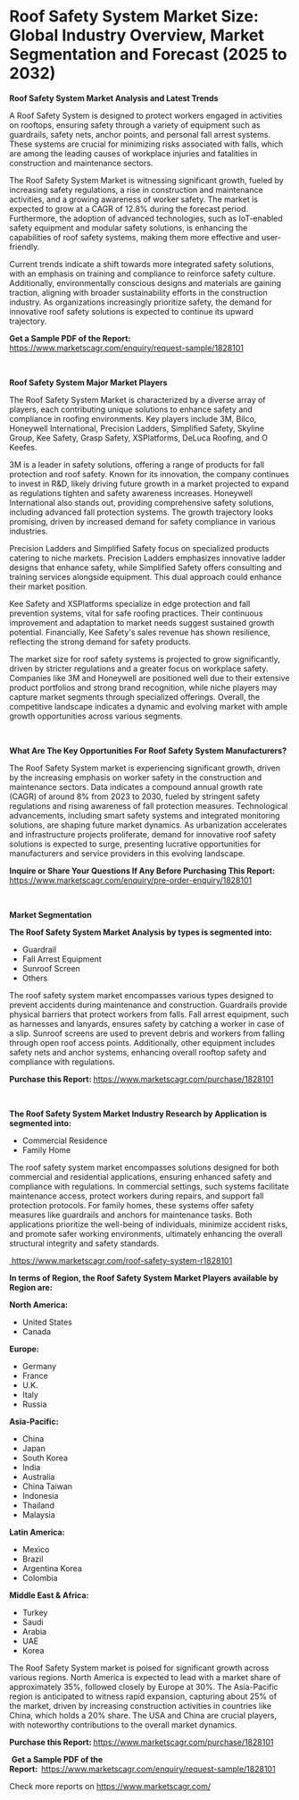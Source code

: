 <p><h1>Roof Safety System Market Size: Global Industry Overview, Market Segmentation and Forecast (2025 to 2032)</h1></p><p><strong>Roof Safety System Market Analysis and Latest Trends</strong></p>
<p><p>A Roof Safety System is designed to protect workers engaged in activities on rooftops, ensuring safety through a variety of equipment such as guardrails, safety nets, anchor points, and personal fall arrest systems. These systems are crucial for minimizing risks associated with falls, which are among the leading causes of workplace injuries and fatalities in construction and maintenance sectors.</p><p>The Roof Safety System Market is witnessing significant growth, fueled by increasing safety regulations, a rise in construction and maintenance activities, and a growing awareness of worker safety. The market is expected to grow at a CAGR of 12.8% during the forecast period. Furthermore, the adoption of advanced technologies, such as IoT-enabled safety equipment and modular safety solutions, is enhancing the capabilities of roof safety systems, making them more effective and user-friendly.</p><p>Current trends indicate a shift towards more integrated safety solutions, with an emphasis on training and compliance to reinforce safety culture. Additionally, environmentally conscious designs and materials are gaining traction, aligning with broader sustainability efforts in the construction industry. As organizations increasingly prioritize safety, the demand for innovative roof safety solutions is expected to continue its upward trajectory.</p></p>
<p><strong>Get a Sample PDF of the Report:&nbsp;</strong> <a href="https://www.marketscagr.com/enquiry/request-sample/1828101?utm_campaign=2276&utm_medium=2&utm_source=Github&utm_content=ia&utm_term=19022025&utm_id=roof-safety-system">https://www.marketscagr.com/enquiry/request-sample/1828101</a></p>
<p>&nbsp;</p>
<p><strong>Roof Safety System Major Market Players</strong></p>
<p><p>The Roof Safety System Market is characterized by a diverse array of players, each contributing unique solutions to enhance safety and compliance in roofing environments. Key players include 3M, Bilco, Honeywell International, Precision Ladders, Simplified Safety, Skyline Group, Kee Safety, Grasp Safety, XSPlatforms, DeLuca Roofing, and O Keefes.</p><p>3M is a leader in safety solutions, offering a range of products for fall protection and roof safety. Known for its innovation, the company continues to invest in R&D, likely driving future growth in a market projected to expand as regulations tighten and safety awareness increases. Honeywell International also stands out, providing comprehensive safety solutions, including advanced fall protection systems. The growth trajectory looks promising, driven by increased demand for safety compliance in various industries.</p><p>Precision Ladders and Simplified Safety focus on specialized products catering to niche markets. Precision Ladders emphasizes innovative ladder designs that enhance safety, while Simplified Safety offers consulting and training services alongside equipment. This dual approach could enhance their market position.</p><p>Kee Safety and XSPlatforms specialize in edge protection and fall prevention systems, vital for safe roofing practices. Their continuous improvement and adaptation to market needs suggest sustained growth potential. Financially, Kee Safety's sales revenue has shown resilience, reflecting the strong demand for safety products.</p><p>The market size for roof safety systems is projected to grow significantly, driven by stricter regulations and a greater focus on workplace safety. Companies like 3M and Honeywell are positioned well due to their extensive product portfolios and strong brand recognition, while niche players may capture market segments through specialized offerings. Overall, the competitive landscape indicates a dynamic and evolving market with ample growth opportunities across various segments.</p></p>
<p>&nbsp;</p>
<p><strong>What Are The Key Opportunities For Roof Safety System Manufacturers?</strong></p>
<p><p>The Roof Safety System market is experiencing significant growth, driven by the increasing emphasis on worker safety in the construction and maintenance sectors. Data indicates a compound annual growth rate (CAGR) of around 8% from 2023 to 2030, fueled by stringent safety regulations and rising awareness of fall protection measures. Technological advancements, including smart safety systems and integrated monitoring solutions, are shaping future market dynamics. As urbanization accelerates and infrastructure projects proliferate, demand for innovative roof safety solutions is expected to surge, presenting lucrative opportunities for manufacturers and service providers in this evolving landscape.</p></p>
<p><strong>Inquire or Share Your Questions If Any Before Purchasing This Report:</strong> <a href="https://www.marketscagr.com/enquiry/pre-order-enquiry/1828101?utm_campaign=2276&utm_medium=2&utm_source=Github&utm_content=ia&utm_term=19022025&utm_id=roof-safety-system">https://www.marketscagr.com/enquiry/pre-order-enquiry/1828101</a></p>
<p>&nbsp;</p>
<p><strong>Market Segmentation</strong></p>
<p><strong>The Roof Safety System Market Analysis by types is segmented into:</strong></p>
<p><ul><li>Guardrail</li><li>Fall Arrest Equipment</li><li>Sunroof Screen</li><li>Others</li></ul></p>
<p><p>The roof safety system market encompasses various types designed to prevent accidents during maintenance and construction. Guardrails provide physical barriers that protect workers from falls. Fall arrest equipment, such as harnesses and lanyards, ensures safety by catching a worker in case of a slip. Sunroof screens are used to prevent debris and workers from falling through open roof access points. Additionally, other equipment includes safety nets and anchor systems, enhancing overall rooftop safety and compliance with regulations.</p></p>
<p><strong>Purchase this Report:&nbsp;</strong><a href="https://www.marketscagr.com/purchase/1828101?utm_campaign=2276&utm_medium=2&utm_source=Github&utm_content=ia&utm_term=19022025&utm_id=roof-safety-system">https://www.marketscagr.com/purchase/1828101</a></p>
<p>&nbsp;</p>
<p><strong>The Roof Safety System Market Industry Research by Application is segmented into:</strong></p>
<p><ul><li>Commercial Residence</li><li>Family Home</li></ul></p>
<p><p>The roof safety system market encompasses solutions designed for both commercial and residential applications, ensuring enhanced safety and compliance with regulations. In commercial settings, such systems facilitate maintenance access, protect workers during repairs, and support fall protection protocols. For family homes, these systems offer safety measures like guardrails and anchors for maintenance tasks. Both applications prioritize the well-being of individuals, minimize accident risks, and promote safer working environments, ultimately enhancing the overall structural integrity and safety standards.</p></p>
<p><a href="https://www.marketscagr.com/roof-safety-system-r1828101?utm_campaign=2276&utm_medium=2&utm_source=Github&utm_content=ia&utm_term=19022025&utm_id=roof-safety-system">&nbsp;https://www.marketscagr.com/roof-safety-system-r1828101</a></p>
<p><strong>In terms of Region, the Roof Safety System Market Players available by Region are:</strong></p>
<p>
    <p> <strong> North America: </strong>
        <ul>
            <li>United States</li>
            <li>Canada</li>
        </ul>
        </p> 
    <p> <strong> Europe: </strong>
        <ul>
            <li>Germany</li>
            <li>France</li>
            <li>U.K.</li>
            <li>Italy</li>
            <li>Russia</li>
        </ul>
        </p> 
    <p> <strong> Asia-Pacific: </strong>
        <ul>
            <li>China</li>
            <li>Japan</li>
            <li>South Korea</li>
            <li>India</li>
            <li>Australia</li>
            <li>China Taiwan</li>
            <li>Indonesia</li>
            <li>Thailand</li>
            <li>Malaysia</li>
        </ul>
        </p> 
    <p> <strong> Latin America: </strong>
        <ul>
            <li>Mexico</li>
            <li>Brazil</li>
            <li>Argentina Korea</li>
            <li>Colombia</li>
        </ul>
        </p> 
    <p> <strong> Middle East & Africa: </strong>
        <ul>
            <li>Turkey</li>
            <li>Saudi</li>
            <li>Arabia</li>
            <li>UAE</li>
            <li>Korea</li>
        </ul>
    </p>
    </p>
<p><p>The Roof Safety System market is poised for significant growth across various regions. North America is expected to lead with a market share of approximately 35%, followed closely by Europe at 30%. The Asia-Pacific region is anticipated to witness rapid expansion, capturing about 25% of the market, driven by increasing construction activities in countries like China, which holds a 20% share. The USA and China are crucial players, with noteworthy contributions to the overall market dynamics.</p></p>
<p><strong>Purchase this Report: </strong><a href="https://www.marketscagr.com/purchase/1828101?utm_campaign=2276&utm_medium=2&utm_source=Github&utm_content=ia&utm_term=19022025&utm_id=roof-safety-system">https://www.marketscagr.com/purchase/1828101</a></p>
<p>&nbsp;<strong>Get a Sample PDF of the Report:&nbsp;&nbsp;</strong><a href="https://www.marketscagr.com/enquiry/request-sample/1828101?utm_campaign=2276&utm_medium=2&utm_source=Github&utm_content=ia&utm_term=19022025&utm_id=roof-safety-system">https://www.marketscagr.com/enquiry/request-sample/1828101</a></p>
<p><strong></strong></p>
<p>Check more reports on <a href="https://www.marketscagr.com/?utm_campaign=2276&utm_medium=2&utm_source=Github&utm_content=ia&utm_term=19022025&utm_id=roof-safety-system">https://www.marketscagr.com/</a></p>